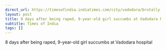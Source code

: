 ```yaml
---
direct_url: https://timesofindia.indiatimes.com/city/vadodara/brutally-raped-nine-year-old-rape-victim-succumbs-in-vadodara-hospital/articleshow/116606921.cms
layout: post
title: 8 days after being raped, 9-year-old girl succumbs at Vadodara hospital
subtitle: Times of India
tags: []
---
```


8 days after being raped, 9-year-old girl succumbs at Vadodara hospital
